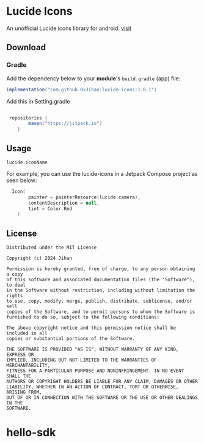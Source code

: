 # Lucide Icons
An unofficial Lucide icons library for android. [visit](https://lucide.dev/icons/)

## Download

### Gradle

Add the dependency below to your **module**'s `build.gradle` (app) file:
```gradle
implementation("com.github.0xJihan:lucide-icons:1.0.1")
```

Add this in Setting.gradle
```gradle

 repositories {
        maven("https://jitpack.io")
    }
```


## Usage
`lucide.iconName`

For example, you can use the lucide-icons in a Jetpack Compose project as seen below:

```kotlin
  Icon(
        painter = painterResource(lucide.camera),
        contentDescription = null, 
        tint = Color.Red
    )
```

## License

```
Distributed under the MIT License

Copyright (c) 2024 Jihan

Permission is hereby granted, free of charge, to any person obtaining a copy
of this software and associated documentation files (the "Software"), to deal
in the Software without restriction, including without limitation the rights
to use, copy, modify, merge, publish, distribute, sublicense, and/or sell
copies of the Software, and to permit persons to whom the Software is
furnished to do so, subject to the following conditions:

The above copyright notice and this permission notice shall be included in all
copies or substantial portions of the Software.

THE SOFTWARE IS PROVIDED "AS IS", WITHOUT WARRANTY OF ANY KIND, EXPRESS OR
IMPLIED, INCLUDING BUT NOT LIMITED TO THE WARRANTIES OF MERCHANTABILITY,
FITNESS FOR A PARTICULAR PURPOSE AND NONINFRINGEMENT. IN NO EVENT SHALL THE
AUTHORS OR COPYRIGHT HOLDERS BE LIABLE FOR ANY CLAIM, DAMAGES OR OTHER
LIABILITY, WHETHER IN AN ACTION OF CONTRACT, TORT OR OTHERWISE, ARISING FROM,
OUT OF OR IN CONNECTION WITH THE SOFTWARE OR THE USE OR OTHER DEALINGS IN THE
SOFTWARE.
```
# hello-sdk
